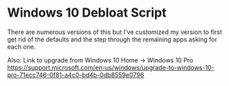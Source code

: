 # Windows 10 Debloat Script

There are numerous versions of this but I've customized my version to first get rid of the defaults 
and the step through the remaining apps asking for each one.

Also:
Link to upgrade from Windows 10 Home -> Windows 10 Pro
https://support.microsoft.com/en-us/windows/upgrade-to-windows-10-pro-71ecc746-0f81-a4c0-bd4b-0db8559e0796

